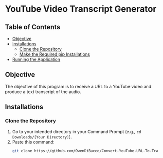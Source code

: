 # YouTube Video Transcript Generator

## Table of Contents
- [Objective](#objective)
- [Installations](#installations)
  - [Clone the Repository](#clone-the-repository)
  - [Make the Required pip Installations](#make-the-required-pip-installations)
- [Running the Application](#running-the-application)

## Objective
The objective of this program is to receive a URL to a YouTube video and produce a text transcript of the audio.

## Installations

### Clone the Repository
1. Go to your intended directory in your Command Prompt (e.g., `cd Downloads/[Your Directory]`).
2. Paste this command:
   ```bash
   git clone https://github.com/OwenDiBacco/Convert-YouTube-URL-To-Transcript.git
